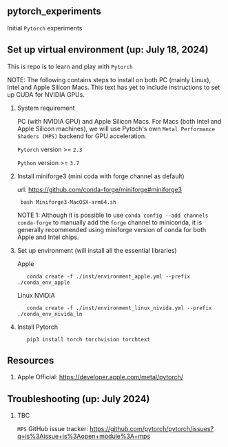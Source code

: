 ## pytorch_experiments
Initial `Pytorch` experiments

## Set up virtual environment (up: July 18, 2024)

This is repo is to learn and play with `Pytorch`

NOTE: The following contains steps to install on both PC (mainly Linux), Intel and Apple Silicon Macs. This text has yet to include instructions to set up CUDA for NVIDIA GPUs. 

1. System requirement

    PC (with NVIDIA GPU) and Apple Silicon Macs. For Macs (both Intel and Apple Silicon machines), we will use Pytoch's own `Metal Performance Shaders (MPS)` backend for GPU acceleration. 

    `Pytorch` version >= `2.3`

    `Python` version >= `3.7`


2. Install miniforge3 (mini coda with forge channel as default)

   url: <https://github.com/conda-forge/miniforge#miniforge3>

        bash Miniforge3-MacOSX-arm64.sh

   NOTE 1: Although it is possible to use `conda config --add channels conda-forge`  to manually add the `forge` channel to miniconda, it is generally recommended using miniforge version of conda for both Apple and Intel chips.

3. Set up environment (will install all the essential libraries)


     Apple
     
          conda create -f ./inst/environment_apple.yml --prefix ./conda_env_apple

     Linux NVIDIA

          conda create -f ./inst/environment_linux_nivida.yml --prefix ./conda_env_nivida_ln


4. Install Pytorch

          pip3 install torch torchvision torchtext

## Resources

1. Apple Official: <https://developer.apple.com/metal/pytorch/>


## Troubleshooting (up: July 2024)

1. TBC

     `MPS` GitHub issue tracker: <https://github.com/pytorch/pytorch/issues?q=is%3Aissue+is%3Aopen+module%3A+mps>